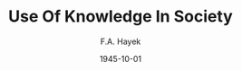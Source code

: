 ---
layout: writing
title: Use Of Knowledge In Society
date: 1945-10-01
categories: ['Society']
author: ['F.A. Hayek']
excerpt: The Use of Knowledge in Society What is the problem we wish to solve when we try to construct a rational economic order. On certain familiar assumptions the answer is simple enough. If we possess all the relevant information, if we can start out from a given system of preferences, and if we command complete knowledge of available means, the problem which remains is purely one of logic.
external_url: https://www.econlib.org/library/Essays/hykKnw.html?chapter_num=1#book-reader
---